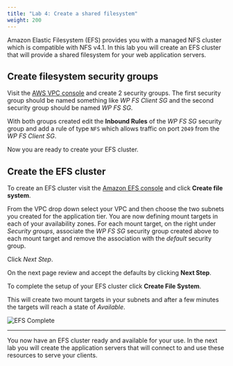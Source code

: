 ```yaml
---
title: "Lab 4: Create a shared filesystem"
weight: 200
---
```


Amazon Elastic Filesystem (EFS) provides you with a managed NFS cluster which is compatible with NFS v4.1.  In this lab you will create an EFS cluster that will provide a shared filesystem for your web application servers.

## Create filesystem security groups

Visit the [AWS VPC console](https://console.aws.amazon.com/vpc/home) and create 2 security groups.  The first security group should be named something like *WP FS Client SG* and the second security group should be named *WP FS SG*.  

With both groups created edit the **Inbound Rules** of the *WP FS SG* security group and add a rule of type `NFS` which allows traffic on port `2049` from the *WP FS Client SG*.

Now you are ready to create your EFS cluster.

## Create the EFS cluster

To create an EFS cluster visit the [Amazon EFS console](https://console.aws.amazon.com/efs/home) and click **Create file system**.

From the VPC drop down select your VPC and then choose the two subnets you created for the application tier.  You are now defining mount targets in each of your availability zones.  For each mount target, on the right under *Security groups*, associate the *WP FS SG* security group created above to each mount target and remove the association with the *default* security group. 

Click *Next Step*.

On the next page review and accept the defaults by clicking **Next Step**.

To complete the setup of your EFS cluster click **Create File System**.

This will create two mount targets in your subnets and after a few minutes the targets will reach a state of *Available*. 

![EFS Complete](/images/efs_complete.png)

---

You now have an EFS cluster ready and available for your use.  In the next lab you will create the application servers that will connect to and use these resources to serve your clients.
